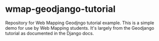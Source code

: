 # wmap-geodjango-tutorial
Repository for Web Mapping Geodjngo tutorial example. This is a simple demo for use by Web Mapping students. It's largely from the Geodjango tutorial as documented in the Django docs.
